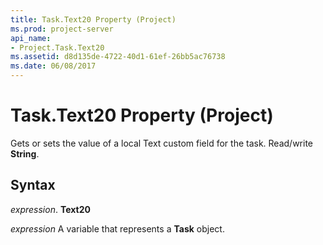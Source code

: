 ```yaml
---
title: Task.Text20 Property (Project)
ms.prod: project-server
api_name:
- Project.Task.Text20
ms.assetid: d8d135de-4722-40d1-61ef-26bb5ac76738
ms.date: 06/08/2017
---
```



# Task.Text20 Property (Project)

Gets or sets the value of a local Text custom field for the task. Read/write **String**.


## Syntax

 _expression_. **Text20**

 _expression_ A variable that represents a **Task** object.



